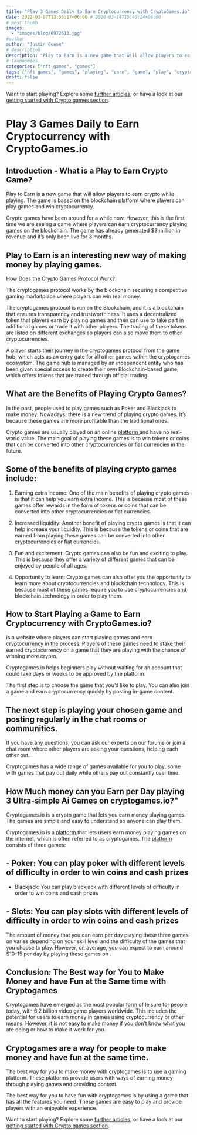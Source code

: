 ```yaml
---
title: "Play 3 Games Daily to Earn Cryptocurrency with CryptoGames.io"
date: 2022-03-07T13:55:17+06:00 # 2020-03-14T15:40:24+06:00
# post thumb
images:
  - "images/blog/6972613.jpg"
#author
author: "Justin Guese"
# description
description: "Play to Earn is a new game that will allow players to earn crypto while playing. The game is based on the blockchain platform where players can play games and w"
# Taxonomies
categories: ["nft games", "games"]
tags: ["nft games", "games", "playing", "earn", "game", "play", "crypto"]
draft: false
---
```



Want to start playing? Explore some [further articles](/blog/), or have a look at our [getting started with Crypto games section](/services/how-do-i-get-started/).

# Play 3 Games Daily to Earn Cryptocurrency with CryptoGames.io

## Introduction - What is a Play to Earn Crypto Game?

Play to Earn is a new game that will allow players to earn crypto while playing. The game is based on the blockchain [ platform ](https://accounts.binance.com/en/register?ref=37092355) where players can play games and win cryptocurrency.

Crypto games have been around for a while now. However, this is the first time we are seeing a game where players can earn cryptocurrency playing games on the blockchain. The game has already generated $3 million in revenue and it’s only been live for 3 months.

## Play to Earn is an interesting new way of making money by playing games.

How Does the Crypto Games Protocol Work?

The cryptogames protocol works by the blockchain securing a competitive gaming marketplace where players can win real money.

The cryptogames protocol is run on the Blockchain, and it is a blockchain that ensures transparency and trustworthiness. It uses a decentralized token that players earn by playing games and then can use to take part in additional games or trade it with other players. The trading of these tokens are listed on different exchanges so players can also move them to other cryptocurrencies.

A player starts their journey in the cryptogames protocol from the game hub, which acts as an entry gate for all other games within the cryptogames ecosystem. The game hub is managed by an independent entity who has been given special access to create their own Blockchain-based game, which offers tokens that are traded through official trading.

## What are the Benefits of Playing Crypto Games?

In the past, people used to play games such as Poker and Blackjack to make money. Nowadays, there is a new trend of playing crypto games. It’s because these games are more profitable than the traditional ones.

Crypto games are usually played on an online [ platform ](https://accounts.binance.com/en/register?ref=37092355) and have no real-world value. The main goal of playing these games is to win tokens or coins that can be converted into other cryptocurrencies or fiat currencies in the future.

## Some of the benefits of playing crypto games include:

1. Earning extra income: One of the main benefits of playing crypto games is that it can help you earn extra income. This is because most of these games offer rewards in the form of tokens or coins that can be converted into other cryptocurrencies or fiat currencies.

2. Increased liquidity: Another benefit of playing crypto games is that it can help increase your liquidity. This is because the tokens or coins that are earned from playing these games can be converted into other cryptocurrencies or fiat currencies.

3. Fun and excitement: Crypto games can also be fun and exciting to play. This is because they offer a variety of different games that can be enjoyed by people of all ages.

4. Opportunity to learn: Crypto games can also offer you the opportunity to learn more about cryptocurrencies and blockchain technology. This is because most of these games require you to use cryptocurrencies and blockchain technology in order to play them.

## How to Start Playing a Game to Earn Cryptocurrency with CryptoGames.io?

 is a website where players can start playing games and earn cryptocurrency in the process. Players of these games need to stake their earned cryptocurrency on a game that they are playing with the chance of winning more crypto.

Cryptogames.io helps beginners play without waiting for an account that could take days or weeks to be approved by the platform.

The first step is to choose the game that you’d like to play. You can also join a game and earn cryptocurrency quickly by posting in-game content.

## The next step is playing your chosen game and posting regularly in the chat rooms or communities.

If you have any questions, you can ask our experts on our forums or join a chat room where other players are asking your questions, helping each other out.

Cryptogames has a wide range of games available for you to play, some with games that pay out daily while others pay out constantly over time.

## How Much money can you Earn per Day playing 3 Ultra-simple Ai Games on cryptogames.io?"

Cryptogames.io is a crypto game that lets you earn money playing games. The games are simple and easy to understand so anyone can play them.

Cryptogames.io is a [ platform ](https://accounts.binance.com/en/register?ref=37092355) that lets users earn money playing games on the internet, which is often referred to as cryptogames. The [ platform ](https://accounts.binance.com/en/register?ref=37092355) consists of three games:

## - Poker: You can play poker with different levels of difficulty in order to win coins and cash prizes

- Blackjack: You can play blackjack with different levels of difficulty in order to win coins and cash prizes

## - Slots: You can play slots with different levels of difficulty in order to win coins and cash prizes

The amount of money that you can earn per day playing these three games on  varies depending on your skill level and the difficulty of the games that you choose to play. However, on average, you can expect to earn around $10-15 per day by playing these games on .

## Conclusion: The Best way for You to Make Money and have Fun at the Same time with Cryptogames

Cryptogames have emerged as the most popular form of leisure for people today, with 6.2 billion video game players worldwide. This includes the potential for users to earn money in games using cryptocurrency or other means. However, it is not easy to make money if you don’t know what you are doing or how to make it work for you.

## Cryptogames are a way for people to make money and have fun at the same time.

The best way for you to make money with cryptogames is to use a gaming platform. These platforms provide users with ways of earning money through playing games and providing content.

The best way for you to have fun with cryptogames is by using a game that has all the features you need. These games are easy to play and provide players with an enjoyable experience.

Want to start playing? Explore some [further articles](/blog/), or have a look at our [getting started with Crypto games section](/services/how-do-i-get-started/).

